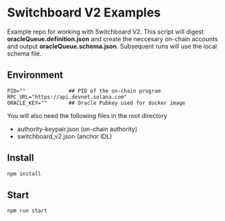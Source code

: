 # Switchboard V2 Examples

Example repo for working with Switchboard V2. This script will digest **oracleQueue.definition.json** and create the neccesary on-chain accounts and output **oracleQueue.schema.json**. Subsequent runs will use the local schema file.

## Environment

```env
PID=""              ## PID of the on-chain program
RPC_URL="https://api.devnet.solana.com"
ORACLE_KEY=""       ## Oracle Pubkey used for docker image
```

You will also need the following files in the root directory

- authority-keypair.json (on-chain authority)
- switchboard_v2.json (anchor IDL)


## Install

```bash
npm install
```

## Start

```bash
npm run start
```

